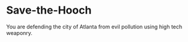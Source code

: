 # Save-the-Hooch
You are defending the city of Atlanta from evil pollution using high tech weaponry.
